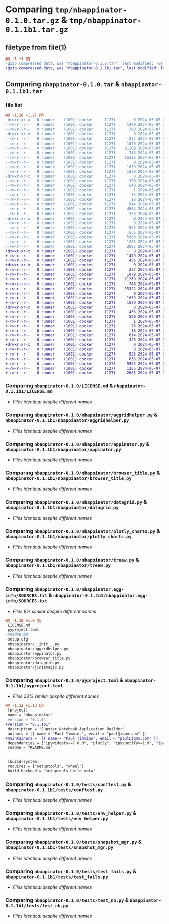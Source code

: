 # Comparing `tmp/nbappinator-0.1.0.tar.gz` & `tmp/nbappinator-0.1.1b1.tar.gz`

## filetype from file(1)

```diff
@@ -1 +1 @@
-gzip compressed data, was "nbappinator-0.1.0.tar", last modified: Tue May  7 01:11:48 2024, max compression
+gzip compressed data, was "nbappinator-0.1.1b1.tar", last modified: Tue May  7 01:28:00 2024, max compression
```

## Comparing `nbappinator-0.1.0.tar` & `nbappinator-0.1.1b1.tar`

### file list

```diff
@@ -1,28 +1,27 @@
-drwxr-xr-x   0 runner    (1001) docker     (127)        0 2024-05-07 01:11:48.553390 nbappinator-0.1.0/
--rw-r--r--   0 runner    (1001) docker     (127)     1479 2024-05-07 01:10:49.000000 nbappinator-0.1.0/LICENSE.md
--rw-r--r--   0 runner    (1001) docker     (127)      390 2024-05-07 01:11:48.553390 nbappinator-0.1.0/PKG-INFO
-drwxr-xr-x   0 runner    (1001) docker     (127)        0 2024-05-07 01:11:48.553390 nbappinator-0.1.0/nbappinator/
--rw-r--r--   0 runner    (1001) docker     (127)      237 2024-05-07 01:10:49.000000 nbappinator-0.1.0/nbappinator/__init__.py
--rw-r--r--   0 runner    (1001) docker     (127)     1079 2024-05-07 01:10:49.000000 nbappinator-0.1.0/nbappinator/aggridhelper.py
--rw-r--r--   0 runner    (1001) docker     (127)    21269 2024-05-07 01:10:49.000000 nbappinator-0.1.0/nbappinator/appinator.py
--rw-r--r--   0 runner    (1001) docker     (127)      746 2024-05-07 01:10:49.000000 nbappinator-0.1.0/nbappinator/browser_title.py
--rw-r--r--   0 runner    (1001) docker     (127)    15322 2024-05-07 01:10:49.000000 nbappinator-0.1.0/nbappinator/datagrid.py
--rw-r--r--   0 runner    (1001) docker     (127)        0 2024-05-07 01:10:49.000000 nbappinator-0.1.0/nbappinator/jinjamagic.py
--rw-r--r--   0 runner    (1001) docker     (127)     1839 2024-05-07 01:10:49.000000 nbappinator-0.1.0/nbappinator/plotly_charts.py
--rw-r--r--   0 runner    (1001) docker     (127)     1579 2024-05-07 01:10:49.000000 nbappinator-0.1.0/nbappinator/treew.py
-drwxr-xr-x   0 runner    (1001) docker     (127)        0 2024-05-07 01:11:48.553390 nbappinator-0.1.0/nbappinator.egg-info/
--rw-r--r--   0 runner    (1001) docker     (127)      390 2024-05-07 01:11:48.000000 nbappinator-0.1.0/nbappinator.egg-info/PKG-INFO
--rw-r--r--   0 runner    (1001) docker     (127)      540 2024-05-07 01:11:48.000000 nbappinator-0.1.0/nbappinator.egg-info/SOURCES.txt
--rw-r--r--   0 runner    (1001) docker     (127)        1 2024-05-07 01:11:48.000000 nbappinator-0.1.0/nbappinator.egg-info/dependency_links.txt
--rw-r--r--   0 runner    (1001) docker     (127)       73 2024-05-07 01:11:48.000000 nbappinator-0.1.0/nbappinator.egg-info/requires.txt
--rw-r--r--   0 runner    (1001) docker     (127)       18 2024-05-07 01:11:48.000000 nbappinator-0.1.0/nbappinator.egg-info/top_level.txt
--rw-r--r--   0 runner    (1001) docker     (127)      544 2024-05-07 01:10:49.000000 nbappinator-0.1.0/pyproject.toml
--rw-r--r--   0 runner    (1001) docker     (127)     4564 2024-05-07 01:10:49.000000 nbappinator-0.1.0/readme.md
--rw-r--r--   0 runner    (1001) docker     (127)      333 2024-05-07 01:11:48.553390 nbappinator-0.1.0/setup.cfg
-drwxr-xr-x   0 runner    (1001) docker     (127)        0 2024-05-07 01:11:48.553390 nbappinator-0.1.0/tests/
--rw-r--r--   0 runner    (1001) docker     (127)        0 2024-05-07 01:10:49.000000 nbappinator-0.1.0/tests/__init__.py
--rw-r--r--   0 runner    (1001) docker     (127)      523 2024-05-07 01:10:49.000000 nbappinator-0.1.0/tests/conftest.py
--rw-r--r--   0 runner    (1001) docker     (127)      636 2024-05-07 01:10:49.000000 nbappinator-0.1.0/tests/env_helper.py
--rw-r--r--   0 runner    (1001) docker     (127)     5963 2024-05-07 01:10:49.000000 nbappinator-0.1.0/tests/snapshot_mgr.py
--rw-r--r--   0 runner    (1001) docker     (127)     1265 2024-05-07 01:10:49.000000 nbappinator-0.1.0/tests/test_fails.py
--rw-r--r--   0 runner    (1001) docker     (127)     2683 2024-05-07 01:10:49.000000 nbappinator-0.1.0/tests/test_nb.py
+drwxr-xr-x   0 runner    (1001) docker     (127)        0 2024-05-07 01:28:00.404266 nbappinator-0.1.1b1/
+-rw-r--r--   0 runner    (1001) docker     (127)     1479 2024-05-07 01:27:07.000000 nbappinator-0.1.1b1/LICENSE.md
+-rw-r--r--   0 runner    (1001) docker     (127)      436 2024-05-07 01:28:00.404266 nbappinator-0.1.1b1/PKG-INFO
+drwxr-xr-x   0 runner    (1001) docker     (127)        0 2024-05-07 01:28:00.404266 nbappinator-0.1.1b1/nbappinator/
+-rw-r--r--   0 runner    (1001) docker     (127)      237 2024-05-07 01:27:07.000000 nbappinator-0.1.1b1/nbappinator/__init__.py
+-rw-r--r--   0 runner    (1001) docker     (127)     1079 2024-05-07 01:27:07.000000 nbappinator-0.1.1b1/nbappinator/aggridhelper.py
+-rw-r--r--   0 runner    (1001) docker     (127)    21269 2024-05-07 01:27:07.000000 nbappinator-0.1.1b1/nbappinator/appinator.py
+-rw-r--r--   0 runner    (1001) docker     (127)      746 2024-05-07 01:27:07.000000 nbappinator-0.1.1b1/nbappinator/browser_title.py
+-rw-r--r--   0 runner    (1001) docker     (127)    15322 2024-05-07 01:27:07.000000 nbappinator-0.1.1b1/nbappinator/datagrid.py
+-rw-r--r--   0 runner    (1001) docker     (127)        0 2024-05-07 01:27:07.000000 nbappinator-0.1.1b1/nbappinator/jinjamagic.py
+-rw-r--r--   0 runner    (1001) docker     (127)     1839 2024-05-07 01:27:07.000000 nbappinator-0.1.1b1/nbappinator/plotly_charts.py
+-rw-r--r--   0 runner    (1001) docker     (127)     1579 2024-05-07 01:27:07.000000 nbappinator-0.1.1b1/nbappinator/treew.py
+drwxr-xr-x   0 runner    (1001) docker     (127)        0 2024-05-07 01:28:00.404266 nbappinator-0.1.1b1/nbappinator.egg-info/
+-rw-r--r--   0 runner    (1001) docker     (127)      436 2024-05-07 01:28:00.000000 nbappinator-0.1.1b1/nbappinator.egg-info/PKG-INFO
+-rw-r--r--   0 runner    (1001) docker     (127)      530 2024-05-07 01:28:00.000000 nbappinator-0.1.1b1/nbappinator.egg-info/SOURCES.txt
+-rw-r--r--   0 runner    (1001) docker     (127)        1 2024-05-07 01:28:00.000000 nbappinator-0.1.1b1/nbappinator.egg-info/dependency_links.txt
+-rw-r--r--   0 runner    (1001) docker     (127)       73 2024-05-07 01:28:00.000000 nbappinator-0.1.1b1/nbappinator.egg-info/requires.txt
+-rw-r--r--   0 runner    (1001) docker     (127)       18 2024-05-07 01:28:00.000000 nbappinator-0.1.1b1/nbappinator.egg-info/top_level.txt
+-rw-r--r--   0 runner    (1001) docker     (127)      614 2024-05-07 01:27:07.000000 nbappinator-0.1.1b1/pyproject.toml
+-rw-r--r--   0 runner    (1001) docker     (127)      326 2024-05-07 01:28:00.404266 nbappinator-0.1.1b1/setup.cfg
+drwxr-xr-x   0 runner    (1001) docker     (127)        0 2024-05-07 01:28:00.404266 nbappinator-0.1.1b1/tests/
+-rw-r--r--   0 runner    (1001) docker     (127)        0 2024-05-07 01:27:07.000000 nbappinator-0.1.1b1/tests/__init__.py
+-rw-r--r--   0 runner    (1001) docker     (127)      523 2024-05-07 01:27:07.000000 nbappinator-0.1.1b1/tests/conftest.py
+-rw-r--r--   0 runner    (1001) docker     (127)      636 2024-05-07 01:27:07.000000 nbappinator-0.1.1b1/tests/env_helper.py
+-rw-r--r--   0 runner    (1001) docker     (127)     5963 2024-05-07 01:27:07.000000 nbappinator-0.1.1b1/tests/snapshot_mgr.py
+-rw-r--r--   0 runner    (1001) docker     (127)     1265 2024-05-07 01:27:07.000000 nbappinator-0.1.1b1/tests/test_fails.py
+-rw-r--r--   0 runner    (1001) docker     (127)     2683 2024-05-07 01:27:07.000000 nbappinator-0.1.1b1/tests/test_nb.py
```

### Comparing `nbappinator-0.1.0/LICENSE.md` & `nbappinator-0.1.1b1/LICENSE.md`

 * *Files identical despite different names*

### Comparing `nbappinator-0.1.0/nbappinator/aggridhelper.py` & `nbappinator-0.1.1b1/nbappinator/aggridhelper.py`

 * *Files identical despite different names*

### Comparing `nbappinator-0.1.0/nbappinator/appinator.py` & `nbappinator-0.1.1b1/nbappinator/appinator.py`

 * *Files identical despite different names*

### Comparing `nbappinator-0.1.0/nbappinator/browser_title.py` & `nbappinator-0.1.1b1/nbappinator/browser_title.py`

 * *Files identical despite different names*

### Comparing `nbappinator-0.1.0/nbappinator/datagrid.py` & `nbappinator-0.1.1b1/nbappinator/datagrid.py`

 * *Files identical despite different names*

### Comparing `nbappinator-0.1.0/nbappinator/plotly_charts.py` & `nbappinator-0.1.1b1/nbappinator/plotly_charts.py`

 * *Files identical despite different names*

### Comparing `nbappinator-0.1.0/nbappinator/treew.py` & `nbappinator-0.1.1b1/nbappinator/treew.py`

 * *Files identical despite different names*

### Comparing `nbappinator-0.1.0/nbappinator.egg-info/SOURCES.txt` & `nbappinator-0.1.1b1/nbappinator.egg-info/SOURCES.txt`

 * *Files 8% similar despite different names*

```diff
@@ -1,10 +1,9 @@
 LICENSE.md
 pyproject.toml
-readme.md
 setup.cfg
 nbappinator/__init__.py
 nbappinator/aggridhelper.py
 nbappinator/appinator.py
 nbappinator/browser_title.py
 nbappinator/datagrid.py
 nbappinator/jinjamagic.py
```

### Comparing `nbappinator-0.1.0/pyproject.toml` & `nbappinator-0.1.1b1/pyproject.toml`

 * *Files 23% similar despite different names*

```diff
@@ -1,12 +1,13 @@
 [project]
 name = "nbappinator"
-version = "0.1.0"
+version = "0.1.1b1"
 description = "Jupyter Notebook Application Builder"
 authors = [{ name = "Paul Timmins", email = "paul@iqmo.com" }]
+maintainers =  [{ name = "Paul Timmins", email = "paul@iqmo.com" }]
 dependencies = ["ipywidgets~=7.8.0", "plotly", "ipyvuetify>=1.9", "ipyaggrid", "ipytree", "pandas>=1.5.3"]
 readme = "README.md"
 
 
 [build-system]
 requires = ["setuptools", "wheel"]
 build-backend = "setuptools.build_meta"
```

### Comparing `nbappinator-0.1.0/tests/conftest.py` & `nbappinator-0.1.1b1/tests/conftest.py`

 * *Files identical despite different names*

### Comparing `nbappinator-0.1.0/tests/env_helper.py` & `nbappinator-0.1.1b1/tests/env_helper.py`

 * *Files identical despite different names*

### Comparing `nbappinator-0.1.0/tests/snapshot_mgr.py` & `nbappinator-0.1.1b1/tests/snapshot_mgr.py`

 * *Files identical despite different names*

### Comparing `nbappinator-0.1.0/tests/test_fails.py` & `nbappinator-0.1.1b1/tests/test_fails.py`

 * *Files identical despite different names*

### Comparing `nbappinator-0.1.0/tests/test_nb.py` & `nbappinator-0.1.1b1/tests/test_nb.py`

 * *Files identical despite different names*

